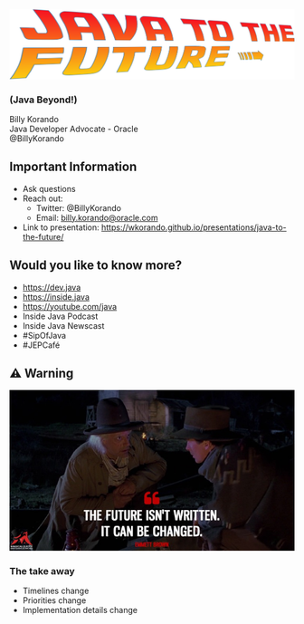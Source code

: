 ![](images/java-to-the-future.png)
<br/>
### (Java Beyond!)

Billy Korando <br/>
Java Developer Advocate - Oracle<br/>
@BillyKorando<br/>
>>

## Important Information

* Ask questions
* Reach out:
    * Twitter: @BillyKorando
    * Email: billy.korando@oracle.com
* Link to presentation:  https://wkorando.github.io/presentations/java-to-the-future/
>>

## Would you like to know more?

* https://dev.java
* https://inside.java
* https://youtube.com/java 
* Inside Java Podcast
* Inside Java Newscast
* #SipOfJava
* #JEPCafé

>>

## ⚠️ Warning 

![](images/the-future-marty.jpg)
>>

### The take away

* Timelines change
* Priorities change
* Implementation details change